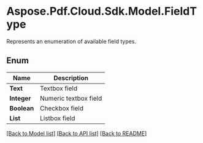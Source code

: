 ﻿# Aspose.Pdf.Cloud.Sdk.Model.FieldType
Represents an enumeration of available field types.

## Enum

 Name | Description
------------ | ------------
**Text** | Textbox field
**Integer** | Numeric textbox field
**Boolean** | Checkbox field
**List** | Listbox field


[[Back to Model list]](../README.md#documentation-for-models) [[Back to API list]](../README.md#documentation-for-api-endpoints) [[Back to README]](../README.md)

